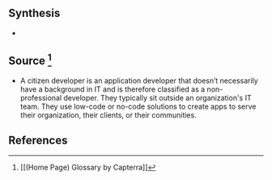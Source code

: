 ## Synthesis
- 
## Source [^1]
- A citizen developer is an application developer that doesn’t necessarily have a background in IT and is therefore classified as a non-professional developer. They typically sit outside an organization's IT team. They use low-code or no-code solutions to create apps to serve their organization, their clients, or their communities.
## References

[^1]: [[(Home Page) Glossary by Capterra]]
